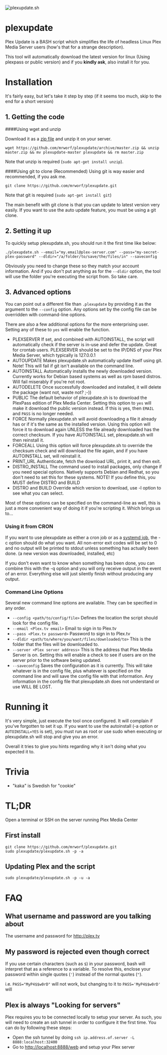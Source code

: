 ![plexupdate.sh](http://i.imgur.com/ThY5Rvl.png "plexupdate")
# plexupdate

Plex Update is a BASH script which simplifies the life of headless Linux Plex Media Server users (how's that for a strange description).

This tool will automatically download the latest version for linux (Using plexpass or public version) and if you **kindly ask**, also install it for you.

# Installation

It's fairly easy, but let's take it step by step (if it seems too much, skip to the end for a short version)

## 1. Getting the code

####Using wget and unzip

Download it as a [zip file](https://github.com/mrworf/plexupdate/archive/master.zip) and unzip it on your server.
```
wget https://github.com/mrworf/plexupdate/archive/master.zip && unzip master.zip && mv plexupdate-master plexupdate && rm master.zip
```
Note that unzip is required (`sudo apt-get install unzip`).

####Using git to clone (Recommended)
Using git is way easier and recommended, if you ask me. 
```
git clone https://github.com/mrworf/plexupdate.git
```
Note that git is required (`sudo apt-get install git`)

The main benefit with git clone is that you can update to latest version very easily. If you want to use the auto update feature, you must be using a git clone.

## 2. Setting it up

To quickly setup plexupdate.sh, you should run it the first time like below:

```
./plexupdate.sh --email="my.email@plex-server.com" --pass="my-secret-plex-password" --dldir="/a/folder/to/save/the/files/in" --saveconfig
```

Obviously you need to change these so they match your account information. And if you don't put anything as for the ```--dldir``` option, the tool will use the folder you're executing the script from. So take care.

## 3. Advanced options

You can point out a different file than ```.plexupdate``` by providing it as the argument to the ```--config``` option. Any options set by the config file can be overridden with command-line options.

There are also a few additional options for the more enterprising user. Setting any of these to `yes` will enable the function.

- PLEXSERVER
  If set, and combined with AUTOINSTALL, the script will automatically check if the server is in-use and defer the update. Great for crontab users. PLEXSERVER should be set to the IP/DNS of your Plex Media Server, which typically is 127.0.0.1
- AUTOUPDATE
  Makes plexupdate.sh automatically update itself using git. Note! This will fail if git isn't available on the command line.
- AUTOINSTALL
  Automatically installs the newly downloaded version. Currently works for Debian based systems as well as rpm based distros. Will fail miserably if you're not root.
- AUTODELETE 
  Once successfully downloaded and installed, it will delete the package (want not, waste not? ;-))
- PUBLIC 
  The default behavior of plexupdate.sh is to download the PlexPass edition of Plex Media Center. Setting this option to `yes` will make it download the public version instead. If this is yes, then `EMAIL` and `PASS` is no longer needed.
- FORCE 
  Normally plexupdate.sh will avoid downloading a file it already has or if it's the same as the installed version. Using this option will force it to download again UNLESS the file already downloaded has the correct checksum. If you have AUTOINSTALL set, plexupdate.sh will then reinstall it.
- FORCEALL
  Using this option will force plexupdate.sh to override the checksum check and will download the file again, and if you have AUTOINSTALL set, will reinstall it.
- PRINT_URL
  Authenticate, fetch the download URL, print it, and then exit.
- DISTRO_INSTALL
  The command used to install packages, only change if you need special options. Natively supports Debian and Redhat, so you don't need to set this for these systems.
  NOTE! If you define this, you MUST define DISTRO and BUILD
- DISTRO and BUILD
  Override which version to download, use -l option to see what you can select.

Most of these options can be specified on the command-line as well, this is just a more convenient way of doing it if you're scripting it. Which brings us to...

### Using it from CRON

If you want to use plexupdate as either a cron job or as a [systemd job](https://github.com/mrworf/plexupdate/wiki/Running-plexupdate-daily-as-a-systemd-timer), the -c option should do what you want. All non-error exit codes will be set to 0 and no output will be printed to stdout unless something has actually been done. (a new version was downloaded, installed, etc)

If you don't even want to know when something has been done, you can combine this with the -q option and you will only receive output in the event of an error. Everything else will just silently finish without producing any output.

### Command Line Options

Several new command line options are available. They can be specified in any order.

- ```--config <path/to/config/file>```
  Defines the location the script should look for the config file. 
- ```--email <Plex.tv email>```
  Email to sign in to Plex.tv
- ```--pass <Plex.tv password>```
  Password to sign in to Plex.tv
- ```--dldir <path/to/where/you/want/files/downloaded/to>```
  This is the folder that the files will be downloaded to.
- ```--server <Plex server address>```
  This is the address that Plex Media Server is on. Setting this will enable a check to see if users are on the server prior to the software being updated.
- ```--saveconfig```
  Saves the configuration as it is currently. This will take whatever is in the config file, plus whatever is specified on the command line and will save the config file with that information. Any information in the config file that plexupdate.sh does not understand or use WILL BE LOST. 

# Running it

It's very simple, just execute the tool once configured. It will complain if you've forgotten to set it up. If you want to use the autoinstall (-a option or `AUTOINSTALL=YES` is set), you must run as root or use sudo when executing or plexupdate.sh will stop and give you an error.

Overall it tries to give you hints regarding why it isn't doing what you expected it to.

# Trivia

- "kaka" is Swedish for "cookie"

# TL;DR
Open a terminal or SSH on the server running Plex Media Center
## First install
```
git clone https://github.com/mrworf/plexupdate.git
sudo plexupdate/plexupdate.sh -p -a
```
## Updating Plex and the script
```
sudo plexupdate/plexupdate.sh -p -u -a
```

# FAQ

## What username and password are you talking about

The username and password for http://plex.tv 

## My password is rejected even though correct

If you use certain characters (such as `$`) in your password, bash will interpret that as a reference to a variable. To resolve this, enclose your password within single quotes (`'`) instead of the normal quotes (`"`).

i.e. `PASS="MyP4$$w0rD"` will not work, but changing to it to `PASS='MyP4$$w0rD'` will

## Plex is always "Looking for servers"

Plex requires you to be connected locally to setup your server. As such, you will need to create an ssh tunnel in order to configure it the first time. You can do by following these steps:
- Open the ssh tunnel by doing `ssh ip.address.of.server -L 8888:localhost:32400`
- Go to [http://localhost:8888/web](http://localhost:8888/web) and setup your Plex server
